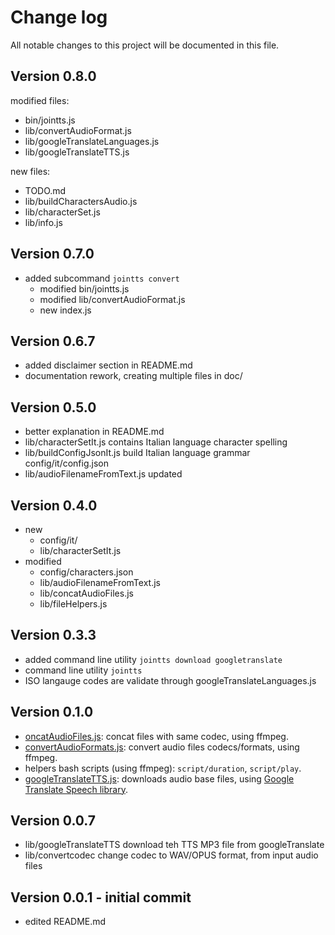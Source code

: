 # Change log

All notable changes to this project will be documented in this file. 

## Version 0.8.0

modified files:
- bin/jointts.js
- lib/convertAudioFormat.js
- lib/googleTranslateLanguages.js
- lib/googleTranslateTTS.js

new files: 
- TODO.md
- lib/buildCharactersAudio.js
- lib/characterSet.js
- lib/info.js

## Version 0.7.0

- added subcommand `jointts convert`
  - modified bin/jointts.js
  - modified lib/convertAudioFormat.js
  - new      index.js

## Version 0.6.7
- added disclaimer section in README.md
- documentation rework, creating multiple files in doc/

## Version 0.5.0
- better explanation in README.md
- lib/characterSetIt.js contains Italian language character spelling
- lib/buildConfigJsonIt.js build Italian language grammar config/it/config.json
- lib/audioFilenameFromText.js updated

## Version 0.4.0
- new
  - config/it/
  - lib/characterSetIt.js
- modified 
  - config/characters.json
  - lib/audioFilenameFromText.js
  - lib/concatAudioFiles.js
  - lib/fileHelpers.js

## Version 0.3.3
- added command line utility `jointts download googletranslate`
- command line utility `jointts`
- ISO langauge codes are validate through googleTranslateLanguages.js

## Version 0.1.0
- [oncatAudioFiles.js](lib/concatAudioFiles.js): concat files with same codec, using ffmpeg.
- [convertAudioFormats.js](lib/convertAudioFormats.js): convert audio files codecs/formats, using ffmpeg.
- helpers bash scripts (using ffmpeg): `script/duration`, `script/play`.
- [googleTranslateTTS.js](lib/googleTranslateTTS.js): downloads audio base files, using [Google Translate Speech library](https://github.com/zlargon/google-tts).

## Version 0.0.7
- lib/googleTranslateTTS download teh TTS MP3 file from googleTranslate 
- lib/convertcodec       change codec to WAV/OPUS format, from input audio files

## Version 0.0.1 - initial commit 
- edited README.md
